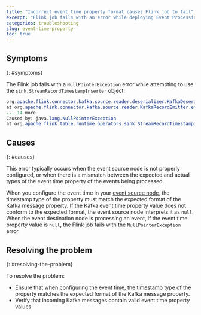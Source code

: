 ```yaml
---
title: "Incorrect event time property format causes Flink job to fail"
excerpt: "Flink job fails with an error while deploying Event Processing"
categories: troubleshooting
slug: event-time-property
toc: true
---
```



## Symptoms
{: #symptoms}

The Flink job fails with a `NullPointerException` error while attempting to use the `sink.StreamRecordTimestampInserter` object:

```java
org.apache.flink.connector.kafka.source.reader.deserializer.KafkaDeserializationSchemaWrapper.deserialize(KafkaDeserializationSchemaWrapper.java:54) ~[flink-connector-kafka-3.2.0-1.19.jar:3.2.0-1.19]
at org.apache.flink.connector.kafka.source.reader.KafkaRecordEmitter.emitRecord(KafkaRecordEmitter.java:53) ~[flink-connector-kafka-3.2.0-1.19.jar:3.2.0-1.19]
... 14 more
Caused by: java.lang.NullPointerException
at org.apache.flink.table.runtime.operators.sink.StreamRecordTimestampInserter.processElement(StreamRecordTimestampInserter.java:50) ~[flink-table-runtime-1.19.1.jar:1.19.1]
```

## Causes
{: #causes}


This error typically occurs when the event source node is not properly configured, or when there is a mismatch between the expected and actual types of the event time property of the events being processed.

When you configure the event time in your [event source node](../../nodes/eventnodes/#configuring-a-source-node), the timestamp type of the property must match the expected format of the Kafka message property. If the Kafka event time property value does not conform to the expected format, the event source node interprets it as `null`. When the event destination node is processing an event, if the event time property value is `null`, the Flink job fails with the `NullPointerException` error. 



## Resolving the problem
{: #resolving-the-problem}

To resolve the problem: 

- Ensure that when configuring the event time, the [timestamp](../../about/key-concepts/#timestamp) type of the property matches the expected format of the Kafka message property.
- Verify that incoming Kafka messages contain valid event time property values.

